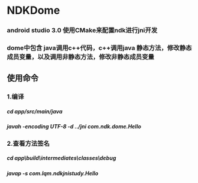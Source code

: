 # NDKDome
### android studio 3.0 使用CMake来配置ndk进行jni开发
### dome中包含 java调用c++代码，c++调用java 静态方法，修改静态成员变量，以及调用非静态方法，修改非静态成员变量

## 使用命令
### 1.编译
##### cd app/src/main/java
##### javah -encoding UTF-8 -d ../jni com.ndk.dome.Hello

### 2.查看方法签名
##### cd app\build\intermediates\classes\debug
##### javap -s com.lqm.ndkjnistudy.Hello
